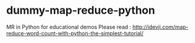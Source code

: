 # dummy-map-reduce-python
MR in Python for educational demos
Please read : http://idevji.com/map-reduce-word-count-with-python-the-simplest-tutorial/
